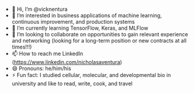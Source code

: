- 👋 Hi, I’m @vicknentura
- 👀 I’m interested in business applications of machine learning, continuous improvement, and production systems
- 🌱 I’m currently learning TensorFlow, Keras, and MLFlow
- 💞️ I’m looking to collaborate on opportunities to gain relevant experience and networking (looking for a long-term position or new contracts at all times!!!)
- 📫 How to reach me LinkedIn (https://www.linkedin.com/nicholasaventura)
- 😄 Pronouns: he/him/his
- ⚡ Fun fact: I studied cellular, molecular, and developmental bio in university and like to read, write, cook, and travel

